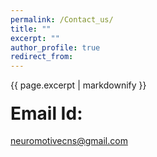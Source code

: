 ```yaml
---
permalink: /Contact_us/
title: ""
excerpt: ""
author_profile: true
redirect_from: 
---
```


{{ page.excerpt | markdownify }}

#### <span style="font-size: 2em;">Email Id:</span>
 [neuromotivecns@gmail.com](mailto:neuromotivecns@gmail.com) 
 
